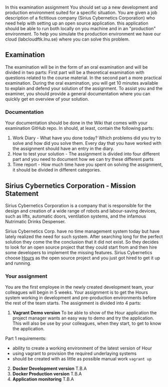 In this examination assignment You should set up a new development and production environment suited for a specific situation. You are given a job description of a fictitious company (Sirius Cybernetics Corporation) who need help with setting up an open source application. this application should be able to run both locally on you machine and in an "production" environment. To help you simulate the production environment we have our cloud (labcloudftk.lnu.se) where you can solve this problem.

## Examination
The examination will be in the form of an oral examination and will be divided in two parts: First part will be a theoretical examination with questions related to the course material. In the second part a more practical examination. During the oral examination, you will get 10 minutes available to explain and defend your solution of the assignment. To assist you and the examiner, you should provide a general documentation where you can quickly get en overview of your solution.

### Documentation
Your documentation should be done in the Wiki that comes with your examination GitHub repo.
In should, at least, contain the following parts:
1. Work Diary - What have you done today? Which problems did you try to solve and how did you solve them. Every day that you have worked with the assignment should have an entry in the diary.
2. How to test your solution - The assignment is divided into four different part and you need to document how we can try these different parts
3. Time report - How much time have you spent on solving the assignment, it should be divided in different categories.



## Sirius Cybernetics Corporation - Mission Statement
Sirius Cybernetics Corporation is a company that is responsible for the design and creation of a wide range of robots and labour-saving devices, such as lifts, automatic doors, ventilation systems, and the infamous Nutrimatic Drinks Despenser.

Sirius Cybernetics Corp. have no time management system today but have lately realized the need for such system.
After searching long for the perfect solution they come the the conclusion that it did not exist. So they decides to look for an open source project that they could start from and then hire some developers to implement the missing features. Sirius Cybernetics choose [Hours](https://github.com/DefactoSoftware/Hours) as the open source project and you just got hired to get it up and running.


### Your assignment
You are the first employee in the newly created development team, your colleagues will begin in 5 weeks. Your assignment is to get the Hours system working in development and pre-production environments before the rest of the team starts. The assignment is divided into 4 parts:

1. **Vagrant Demo version**
  To be able to show of the Hour application the project manager wants an easy way to demo and try the application. This will also be use by your colleagues, when they start, to get to know the application.

  Part 1 requirements:
  * ability to create a working environment of the latest version of Hour
  * using vagrant to provision the required underlaying systems
  * should be created with as little as possible manual work `vagrant up`

2. **Docker Development version**
  T.B.A
3. **Docker Production version**
  T.B.A
4. **Application monitoring**
  T.B.A
